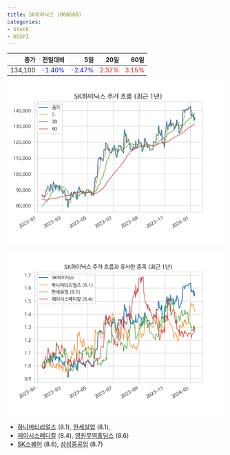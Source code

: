 ```yaml
---
title: SK하이닉스 (000660)
categories:
- Stock
- KOSPI
---
```


|종가|전일대비|5일|20일|60일|
|---:|-------:|--:|---:|---:|
|134,100|<span style="color: blue">-1.40%</span>|<span style="color: blue">-2.47%</span>|<span style="color: red">2.37%</span>|<span style="color: red">3.15%</span>|


<!-- more -->

![000660](/assets/images/stock/000660.png)

![000660](/assets/images/stock/000660_sim.png)

- [하나머티리얼즈](/166090/) (8.1), [한세실업](/105630/) (8.1),
- [제이시스메디칼](/287410/) (8.4), [영원무역홀딩스](/009970/) (8.6)
- [SK스퀘어](/402340/) (8.6), [삼성중공업](/010140/) (8.7)